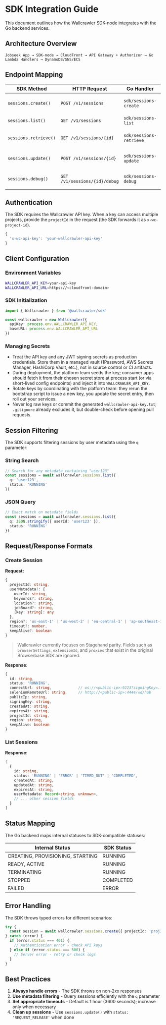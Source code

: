 # SDK Integration Guide

This document outlines how the Wallcrawler SDK-node integrates with the Go backend services.

## Architecture Overview

```
Jobseek App → SDK-node → CloudFront → API Gateway + Authorizer → Go Lambda Handlers → DynamoDB/SNS/ECS
```

## Endpoint Mapping

| SDK Method | HTTP Request | Go Handler | Purpose |
|------------|--------------|------------|---------|
| `sessions.create()` | `POST /v1/sessions` | `sdk/sessions-create` | Create browser session |
| `sessions.list()` | `GET /v1/sessions` | `sdk/sessions-list` | List user sessions |
| `sessions.retrieve()` | `GET /v1/sessions/{id}` | `sdk/sessions-retrieve` | Get session details |
| `sessions.update()` | `POST /v1/sessions/{id}` | `sdk/sessions-update` | Update session status |
| `sessions.debug()` | `GET /v1/sessions/{id}/debug` | `sdk/sessions-debug` | Get debug URLs |

## Authentication

The SDK requires the Wallcrawler API key. When a key can access multiple projects, provide the `projectId` in the request (the SDK forwards it as `x-wc-project-id`).

```typescript
{
  'x-wc-api-key': 'your-wallcrawler-api-key'
}
```

## Client Configuration

### Environment Variables
```bash
WALLCRAWLER_API_KEY=your-api-key
WALLCRAWLER_API_URL=https://<cloudfront-domain>
```

### SDK Initialization
```typescript
import { Wallcrawler } from '@wallcrawler/sdk'

const wallcrawler = new Wallcrawler({
  apiKey: process.env.WALLCRAWLER_API_KEY,
  baseURL: process.env.WALLCRAWLER_API_URL
})
```

### Managing Secrets

- Treat the API key and any JWT signing secrets as production credentials. Store them in a managed vault (1Password, AWS Secrets Manager, HashiCorp Vault, etc.), not in source control or CI artifacts.
- During deployment, the platform team seeds the key; consumer apps should fetch it from their chosen secret store at process start (or via short-lived config endpoints) and inject it into `WALLCRAWLER_API_KEY`.
- Rotate keys by coordinating with the platform team: they rerun the bootstrap script to issue a new key, you update the secret entry, then roll out your services.
- Never log raw keys or commit the generated `wallcrawler-api-key.txt`; `.gitignore` already excludes it, but double-check before opening pull requests.

## Session Filtering

The SDK supports filtering sessions by user metadata using the `q` parameter:

### String Search
```typescript
// Search for any metadata containing "user123"
const sessions = await wallcrawler.sessions.list({
  q: 'user123',
  status: 'RUNNING'
})
```

### JSON Query
```typescript
// Exact match on metadata fields
const sessions = await wallcrawler.sessions.list({
  q: JSON.stringify({ userId: 'user123' }),
  status: 'RUNNING'
})
```

## Request/Response Formats

### Create Session
**Request:**
```typescript
{
  projectId: string,
  userMetadata?: {
    userId: string,
    keywords?: string,
    location?: string,
    jobBoard?: string,
    [key: string]: any
  },
  region?: 'us-east-1' | 'us-west-2' | 'eu-central-1' | 'ap-southeast-1',
  timeout?: number,
  keepAlive?: boolean
}
```

> Wallcrawler currently focuses on Stagehand parity. Fields such as `browserSettings`, `extensionId`, and `proxies` that exist in the original Browserbase SDK are ignored.

**Response:**
```typescript
{
  id: string,
  status: 'RUNNING',
  connectUrl: string,            // ws://<public-ip>:9223?signingKey=...
  seleniumRemoteUrl: string,     // http://<public-ip>:4444/wd/hub
  publicIp: string,
  signingKey: string,
  createdAt: string,
  expiresAt: string,
  projectId: string,
  region: string,
  keepAlive: boolean
}
```

### List Sessions
**Response:**
```typescript
[
  {
    id: string,
    status: 'RUNNING' | 'ERROR' | 'TIMED_OUT' | 'COMPLETED',
    createdAt: string,
    updatedAt: string,
    expiresAt: string,
    userMetadata: Record<string, unknown>,
    // ... other session fields
  }
]
```

## Status Mapping

The Go backend maps internal statuses to SDK-compatible statuses:

| Internal Status | SDK Status |
|----------------|------------|
| CREATING, PROVISIONING, STARTING | RUNNING |
| READY, ACTIVE | RUNNING |
| TERMINATING | RUNNING |
| STOPPED | COMPLETED |
| FAILED | ERROR |

## Error Handling

The SDK throws typed errors for different scenarios:

```typescript
try {
  const session = await wallcrawler.sessions.create({ projectId: 'proj123' })
} catch (error) {
  if (error.status === 401) {
    // Authentication error - check API keys
  } else if (error.status === 500) {
    // Server error - retry or check logs
  }
}
```

## Best Practices

1. **Always handle errors** - The SDK throws on non-2xx responses
2. **Use metadata filtering** - Query sessions efficiently with the `q` parameter
3. **Set appropriate timeouts** - Default is 1 hour (3600 seconds); increase only when necessary
4. **Clean up sessions** - Use `sessions.update()` with `status: 'REQUEST_RELEASE'` when done
